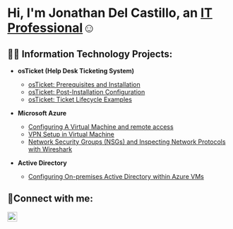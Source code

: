 <h1>Hi, I'm Jonathan Del Castillo, an <a href="https://linkedin.com/in/jonathan-del-castillo-a61918332">IT Professional</a>☺</h1>

<h2>👨‍💻 Information Technology Projects:</h2>

- <b>osTicket (Help Desk Ticketing System)</b>
  - [osTicket: Prerequisites and Installation](https://github.com/JonathandelcastilloIT/osticket-prereqs)
  - [osTicket: Post-Installation Configuration](https://github.com/JonathandelcastilloIT/post-install-config)
  - [osTicket: Ticket Lifecycle Examples](https://github.com/JonathandelcastilloIT/ticket-lifecycle)

- <b>Microsoft Azure</b>
  - [Configuring A Virtual Machine and remote access ](https://github.com/JonathandelcastilloIT/configure-vm)
  - [VPN Setup in Virtual Machine ](https://github.com/JonathandelcastilloIT/Setting-UP-A-VPN)
  - [Network Security Groups (NSGs) and Inspecting Network Protocols with Wireshark](https://github.com/JonathandelcastilloIT/azure-network-protocols)
 
 
 - <b>Active Directory</b>
   - [Configuring On-premises Active Directory within Azure VMs](https://github.com/JonathandelcastilloIT/Active-Directory)

<h2>🤳Connect with me:</h2>

[<img align="left" alt="Josh | LinkedIn" width="22px" src="https://cdn.jsdelivr.net/npm/simple-icons@v3/icons/linkedin.svg" />][linkedin]

[linkedin]: https://linkedin.com/in/jonathan-del-castillo-a61918332
